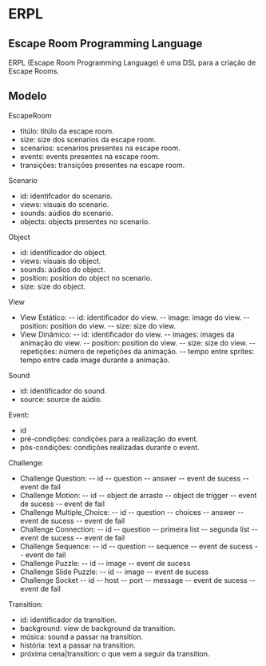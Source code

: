# ERPL
## Escape Room Programming Language

ERPL (Escape Room Programming Language) é uma DSL para a criação de Escape Rooms.

## Modelo

EscapeRoom
- titúlo: titúlo da escape room.
- size: size dos scenarios da escape room.
- scenarios: scenarios presentes na escape room.
- events: events presentes na escape room.
- transições: transições presentes na escape room.

Scenario
- id: identifcador do scenario.
- views: visuais do scenario.
- sounds: aúdios do scenario.
- objects: objects presentes no scenario.

Object
- id: identificador do object.
- views: visuais do object.
- sounds: aúdios do object.
- position: position do object no scenario.
- size: size do object.

View
- View Estático:
 -- id: identificador do view.
 -- image: image do view.
 -- position: position do view.
 -- size: size do view.
- View Dinâmico:
-- id: identificador do view.
-- images: images da animação do view.
-- position: position do view.
-- size: size do view.
-- repetições: número de repetições da animação.
-- tempo entre sprites: tempo entre cada image durante a animação.

Sound
 - id: identificador do sound.
 - source: source de aúdio.

Event:
 - id
 - pré-condições: condições para a realização do event.
 - pós-condições: condições realizadas durante o event.

Challenge:
 - Challenge Question:
    -- id
    -- question
    -- answer
    -- event de sucess
    -- event de fail
 - Challenge Motion:
    -- id
    -- object de arrasto
    -- object de trigger
    -- event de sucess
    -- event de fail
 - Challenge Multiple_Choice:
    -- id
    -- question
    -- choices
    -- answer
    -- event de sucess
    -- event de fail 
 - Challenge Connection:
    -- id
    -- question
    -- primeira list
    -- segunda list
    -- event de sucess
    -- event de fail
 - Challenge Sequence:
    -- id
    -- question
    -- sequence
    -- event de sucess
    -- event de fail
 - Challenge Puzzle:
    -- id
    -- image
    -- event de sucess
 - Challenge Slide Puzzle:
    -- id
    -- image
    -- event de sucess
 - Challenge Socket
    -- id
    -- host
    -- port
    -- message
    -- event de sucess
    -- event de fail

Transition:
 - id: identificador da transition.
 - background: view de background da transition.
 - música: sound a passar na transition.
 - história: text a passar na transition. 
 - próxima cena|transition: o que vem a seguir da transition.